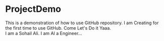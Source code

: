 # ProjectDemo
This is a demonstration of how to use GitHub repository. I am Creating for the first time to use GitHub. Come Let's Do it Yaaa.
<br>
I am a Sohail Ali. I am AI a Engineer...
